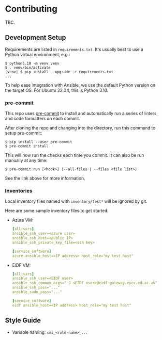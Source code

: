 # Contributing

TBC.

## Development Setup

Requirements are listed in `requirements.txt`. It's usually best to use a Python
virtual environment, e.g.:

```console
$ python3.10 -m venv venv
$ . venv/bin/activate
[venv] $ pip install --upgrade -r requirements.txt
...
```

To help ease integration with Ansible, we use the default Python version on the
target OS. For Ubuntu 22.04, this is Python 3.10.

### pre-commit

This repo uses [pre-commit](https://pre-commit.com) to install and automatically
run a series of linters and code formatters on each commit.

After cloning the repo and changing into the directory, run this command to
setup pre-commit:

```console
$ pip install --user pre-commit
$ pre-commit install
```

This will now run the checks each time you commit. It can also be run manually
at any time:

```console
$ pre-commit run [<hook>] (--all-files | --files <file list>)
```

See the link above for more information.

### Inventories

Local inventory files named with `inventory/test*` will be ignored by git.

Here are some sample inventory files to get started.

- Azure VM:

  ```yaml
  [all:vars]
  ansible_ssh_user=<azure user>
  ansible_ssh_host=<public IP>
  ansible_ssh_private_key_file=<ssh key>

  [service_software]
  azure ansible_host=<IP address> host_role="my test host"
  ```

- EIDF VM:

  ```yaml
  [all:vars]
  ansible_ssh_user=<EIDF user>
  ansible_ssh_common_args="-J <EIDF user>@eidf-gateway.epcc.ed.ac.uk"
  ansible_ssh_pass="..."
  ansible_sudo_pass="..."

  [service_software]
  eidf ansible_host=<IP address> host_role="my test host"
  ```

## Style Guide

- Variable naming: `smi_<role-name>_...`
